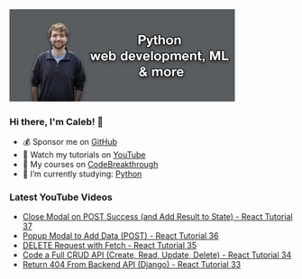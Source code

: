 <img src="github-cover-photo-my-face.jpg" width="400px" />

### Hi there, I'm Caleb! 🍛

- 💰 Sponsor me on [GitHub](https://github.com/sponsors/CalebCurry)
- 🎥 Watch my tutorials on [YouTube](https://www.youtube.com/calebthevideomaker2)
- 📗 My courses on [CodeBreakthrough](https://www.codebreakthrough.com)
- 🤔 I’m currently studying: [Python](https://www.youtube.com/watch?v=s3IvdkCq2_c&t=4254s)

### Latest YouTube Videos
<!-- YOUTUBE:START -->
- [Close Modal on POST Success &lpar;and Add Result to State&rpar; - React Tutorial 37](https://www.youtube.com/watch?v=1Wj5E7NAWdM)
- [Popup Modal to Add Data &lpar;POST&rpar; -  React Tutorial 36](https://www.youtube.com/watch?v=WmLuPmZKCd4)
- [DELETE Request with Fetch - React Tutorial 35](https://www.youtube.com/watch?v=46uBhH61SNg)
- [Code a Full CRUD API &lpar;Create, Read, Update, Delete&rpar; - React Tutorial 34](https://www.youtube.com/watch?v=yzobyHrT9mM)
- [Return 404 From Backend API &lpar;Django&rpar; - React Tutorial 33](https://www.youtube.com/watch?v=8qIszkFELY0)
<!-- YOUTUBE:END -->
